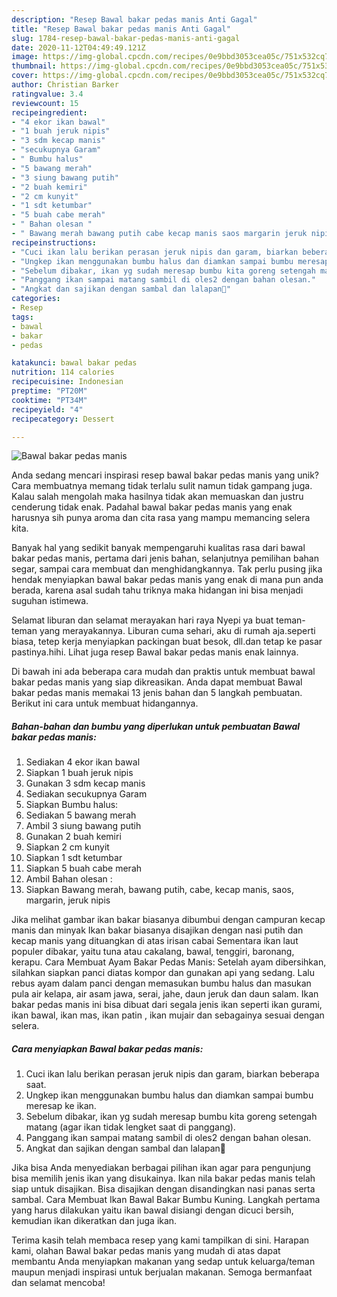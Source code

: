 ```yaml
---
description: "Resep Bawal bakar pedas manis Anti Gagal"
title: "Resep Bawal bakar pedas manis Anti Gagal"
slug: 1784-resep-bawal-bakar-pedas-manis-anti-gagal
date: 2020-11-12T04:49:49.121Z
image: https://img-global.cpcdn.com/recipes/0e9bbd3053cea05c/751x532cq70/bawal-bakar-pedas-manis-foto-resep-utama.jpg
thumbnail: https://img-global.cpcdn.com/recipes/0e9bbd3053cea05c/751x532cq70/bawal-bakar-pedas-manis-foto-resep-utama.jpg
cover: https://img-global.cpcdn.com/recipes/0e9bbd3053cea05c/751x532cq70/bawal-bakar-pedas-manis-foto-resep-utama.jpg
author: Christian Barker
ratingvalue: 3.4
reviewcount: 15
recipeingredient:
- "4 ekor ikan bawal"
- "1 buah jeruk nipis"
- "3 sdm kecap manis"
- "secukupnya Garam"
- " Bumbu halus"
- "5 bawang merah"
- "3 siung bawang putih"
- "2 buah kemiri"
- "2 cm kunyit"
- "1 sdt ketumbar"
- "5 buah cabe merah"
- " Bahan olesan "
- " Bawang merah bawang putih cabe kecap manis saos margarin jeruk nipis"
recipeinstructions:
- "Cuci ikan lalu berikan perasan jeruk nipis dan garam, biarkan beberapa saat."
- "Ungkep ikan menggunakan bumbu halus dan diamkan sampai bumbu meresap ke ikan."
- "Sebelum dibakar, ikan yg sudah meresap bumbu kita goreng setengah matang (agar ikan tidak lengket saat di panggang)."
- "Panggang ikan sampai matang sambil di oles2 dengan bahan olesan."
- "Angkat dan sajikan dengan sambal dan lalapan🥰"
categories:
- Resep
tags:
- bawal
- bakar
- pedas

katakunci: bawal bakar pedas 
nutrition: 114 calories
recipecuisine: Indonesian
preptime: "PT20M"
cooktime: "PT34M"
recipeyield: "4"
recipecategory: Dessert

---
```



![Bawal bakar pedas manis](https://img-global.cpcdn.com/recipes/0e9bbd3053cea05c/751x532cq70/bawal-bakar-pedas-manis-foto-resep-utama.jpg)

Anda sedang mencari inspirasi resep bawal bakar pedas manis yang unik? Cara membuatnya memang tidak terlalu sulit namun tidak gampang juga. Kalau salah mengolah maka hasilnya tidak akan memuaskan dan justru cenderung tidak enak. Padahal bawal bakar pedas manis yang enak harusnya sih punya aroma dan cita rasa yang mampu memancing selera kita.

Banyak hal yang sedikit banyak mempengaruhi kualitas rasa dari bawal bakar pedas manis, pertama dari jenis bahan, selanjutnya pemilihan bahan segar, sampai cara membuat dan menghidangkannya. Tak perlu pusing jika hendak menyiapkan bawal bakar pedas manis yang enak di mana pun anda berada, karena asal sudah tahu triknya maka hidangan ini bisa menjadi suguhan istimewa.

Selamat liburan dan selamat merayakan hari raya Nyepi ya buat teman-teman yang merayakannya. Liburan cuma sehari, aku di rumah aja.seperti biasa, tetep kerja menyiapkan packingan buat besok, dll.dan tetap ke pasar pastinya.hihi. Lihat juga resep Bawal bakar pedas manis enak lainnya.


Di bawah ini ada beberapa cara mudah dan praktis untuk membuat bawal bakar pedas manis yang siap dikreasikan. Anda dapat membuat Bawal bakar pedas manis memakai 13 jenis bahan dan 5 langkah pembuatan. Berikut ini cara untuk membuat hidangannya.

<!--inarticleads1-->

##### Bahan-bahan dan bumbu yang diperlukan untuk pembuatan Bawal bakar pedas manis:

1. Sediakan 4 ekor ikan bawal
1. Siapkan 1 buah jeruk nipis
1. Gunakan 3 sdm kecap manis
1. Sediakan secukupnya Garam
1. Siapkan  Bumbu halus:
1. Sediakan 5 bawang merah
1. Ambil 3 siung bawang putih
1. Gunakan 2 buah kemiri
1. Siapkan 2 cm kunyit
1. Siapkan 1 sdt ketumbar
1. Siapkan 5 buah cabe merah
1. Ambil  Bahan olesan :
1. Siapkan  Bawang merah, bawang putih, cabe, kecap manis, saos, margarin, jeruk nipis


Jika melihat gambar ikan bakar biasanya dibumbui dengan campuran kecap manis dan minyak Ikan bakar biasanya disajikan dengan nasi putih dan kecap manis yang dituangkan di atas irisan cabai Sementara ikan laut populer dibakar, yaitu tuna atau cakalang, bawal, tenggiri, baronang, kerapu. Cara Membuat Ayam Bakar Pedas Manis: Setelah ayam dibersihkan, silahkan siapkan panci diatas kompor dan gunakan api yang sedang. Lalu rebus ayam dalam panci dengan memasukan bumbu halus dan masukan pula air kelapa, air asam jawa, serai, jahe, daun jeruk dan daun salam. Ikan bakar pedas manis ini bisa dibuat dari segala jenis ikan seperti ikan gurami, ikan bawal, ikan mas, ikan patin , ikan mujair dan sebagainya sesuai dengan selera. 

<!--inarticleads2-->

##### Cara menyiapkan Bawal bakar pedas manis:

1. Cuci ikan lalu berikan perasan jeruk nipis dan garam, biarkan beberapa saat.
1. Ungkep ikan menggunakan bumbu halus dan diamkan sampai bumbu meresap ke ikan.
1. Sebelum dibakar, ikan yg sudah meresap bumbu kita goreng setengah matang (agar ikan tidak lengket saat di panggang).
1. Panggang ikan sampai matang sambil di oles2 dengan bahan olesan.
1. Angkat dan sajikan dengan sambal dan lalapan🥰


Jika bisa Anda menyediakan berbagai pilihan ikan agar para pengunjung bisa memilih jenis ikan yang disukainya. Ikan nila bakar pedas manis telah siap untuk disajikan. Bisa disajikan dengan disandingkan nasi panas serta sambal. Cara Membuat Ikan Bawal Bakar Bumbu Kuning. Langkah pertama yang harus dilakukan yaitu ikan bawal disiangi dengan dicuci bersih, kemudian ikan dikeratkan dan juga ikan. 

Terima kasih telah membaca resep yang kami tampilkan di sini. Harapan kami, olahan Bawal bakar pedas manis yang mudah di atas dapat membantu Anda menyiapkan makanan yang sedap untuk keluarga/teman maupun menjadi inspirasi untuk berjualan makanan. Semoga bermanfaat dan selamat mencoba!
